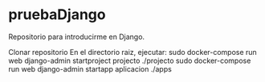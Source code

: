 # pruebaDjango
Repositorio para introducirme en Django.


Clonar repositorio
En el directorio raiz, ejecutar:
sudo docker-compose run web django-admin startproject projecto ./projecto
sudo docker-compose run web django-admin startapp aplicacion ./apps
